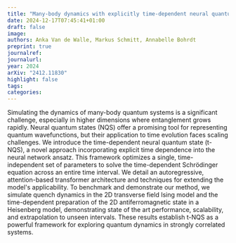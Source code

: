 ```yaml
---
title: "Many-body dynamics with explicitly time-dependent neural quantum states"
date: 2024-12-17T07:45:41+01:00
draft: false
image: 
authors: Anka Van de Walle, Markus Schmitt, Annabelle Bohrdt
preprint: true
journalref:
journalurl:
year: 2024
arXiv: "2412.11830"
highlight: false
tags:
categories:
---
```


Simulating the dynamics of many-body quantum systems is a significant challenge, especially in higher dimensions where entanglement grows rapidly. Neural quantum states (NQS) offer a promising tool for representing quantum wavefunctions, but their application to time evolution faces scaling challenges. We introduce the time-dependent neural quantum state (t-NQS), a novel approach incorporating explicit time dependence into the neural network ansatz. This framework optimizes a single, time-independent set of parameters to solve the time-dependent Schrödinger equation across an entire time interval. We detail an autoregressive, attention-based transformer architecture and techniques for extending the model's applicability. To benchmark and demonstrate our method, we simulate quench dynamics in the 2D transverse field Ising model and the time-dependent preparation of the 2D antiferromagnetic state in a Heisenberg model, demonstrating state of the art performance, scalability, and extrapolation to unseen intervals. These results establish t-NQS as a powerful framework for exploring quantum dynamics in strongly correlated systems.
